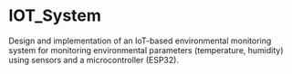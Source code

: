 # IOT_System
Design and implementation of an IoT-based environmental monitoring system for monitoring environmental parameters (temperature, humidity) using sensors and a microcontroller (ESP32).
